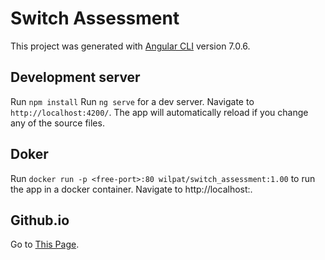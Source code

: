 # Switch Assessment

This project was generated with [Angular CLI](https://github.com/angular/angular-cli) version 7.0.6.

## Development server

Run `npm install`
Run `ng serve` for a dev server. Navigate to `http://localhost:4200/`. The app will automatically reload if you change any of the source files.

## Doker

Run `docker run -p <free-port>:80 wilpat/switch_assessment:1.00` to run the app in a docker container. 
Navigate to http://localhost:<free-port>.

## Github.io

Go to [This Page](https://wilpat.github.io/switch_assessment/).
